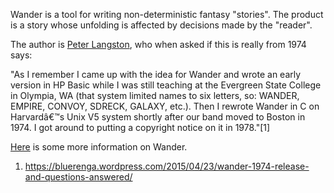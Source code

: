 Wander is a tool for writing non-deterministic fantasy "stories". The product is a story whose unfolding is affected by decisions made by the "reader".

The author is [Peter Langston](https://en.wikipedia.org/wiki/Peter_Langston), who when asked if this is really from 1974 says:

"As I remember I came up with the idea for Wander and wrote an early version in HP Basic while I was still teaching at the Evergreen State College in Olympia, WA (that system limited names to six letters, so: WANDER, EMPIRE, CONVOY, SDRECK, GALAXY, etc.). Then I rewrote Wander in C on Harvardâ€™s Unix V5 system shortly after our band moved to Boston in 1974. I got around to putting a copyright notice on it in 1978."[1]

[Here](https://ahopeful.wordpress.com/2015/04/22/wander-1974-a-lost-mainframe-game-is-found/) is some more information on Wander.

1. https://bluerenga.wordpress.com/2015/04/23/wander-1974-release-and-questions-answered/


